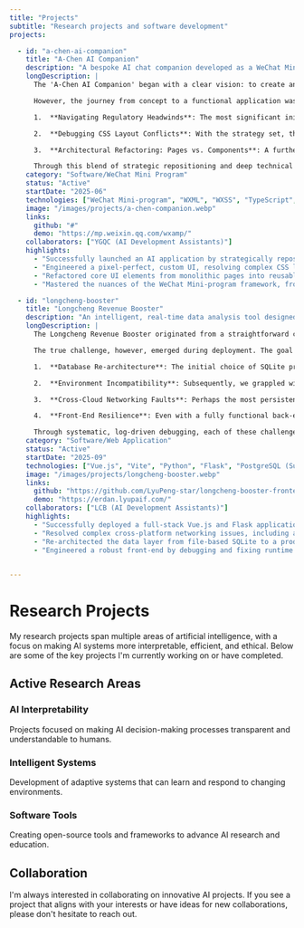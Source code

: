 ```yaml
---
title: "Projects"
subtitle: "Research projects and software development"
projects:

  - id: "a-chen-ai-companion"
    title: "A-Chen AI Companion"
    description: "A bespoke AI chat companion developed as a WeChat Mini-program, designed to navigate platform regulations whilst delivering a polished user experience."
    longDescription: |
      The 'A-Chen AI Companion' began with a clear vision: to create an intelligent, conversational AI partner within the ubiquitous WeChat ecosystem. The project was built natively using the WeChat Mini-program framework, leveraging TypeScript for robust code structure and integrating with a third-party AI model to power its conversational core.

      However, the journey from concept to a functional application was defined by overcoming challenges that were both regulatory and deeply technical. These hurdles demanded more than just coding; they required strategic adaptation and meticulous, component-level debugging.

      1.  **Navigating Regulatory Headwinds**: The most significant initial obstacle was non-technical. We discovered that platform policies strictly prohibit individual developers from publishing applications centred on AI-Generated Content (AIGC) due to national algorithm备案 (record-filing) requirements. This forced a crucial strategic pivot. Rather than abandoning the project, we meticulously rebranded 'A-Chen', shifting its positioning from a generic 'AI Chatbot' to a 'Virtual Companion'. This involved carefully curating its name, description, and in-app text to align with platform rules, a testament to adapting product strategy in response to a rigid regulatory landscape.

      2.  **Debugging CSS Layout Conflicts**: With the strategy set, the focus shifted to creating a polished user interface. A major technical challenge emerged in the implementation of a fully custom, dynamic navigation bar. The title element stubbornly refused to align vertically and, worse, its container would overlap with the content view beneath it. The root cause was eventually traced to a subtle but critical conflict in the WXSS stylesheet: a `@supports` rule, intended for iPhone safe-area compatibility, was using `!important` to enforce a fixed height, thereby overriding the dynamically calculated dimensions passed from the TypeScript logic. Removing this declaration restored the layout's integrity.

      3.  **Architectural Refactoring: Pages vs. Components**: A further challenge surfaced when building out the tab-based interface. Content for the 'About A-Chen' section simply would not render. The issue stemmed from a foundational misunderstanding of the Mini-program framework: we were attempting to embed a 'Page' within another page, when the correct architectural pattern was to use a reusable 'Component'. This led to a necessary refactoring process where the 'About' section was rebuilt as a self-contained component, which could then be correctly imported and rendered within the main tab view.

      Through this blend of strategic repositioning and deep technical problem-solving, the 'A-Chen AI Companion' was successfully brought to life. It stands not only as a functional piece of software but as a case study in navigating the intricate, real-world constraints of modern application development.
    category: "Software/WeChat Mini Program"
    status: "Active"
    startDate: "2025-06"
    technologies: ["WeChat Mini-program", "WXML", "WXSS", "TypeScript", "AI Integration"]
    image: "/images/projects/a-chen-companion.webp"
    links:
      github: "#"
      demo: "https://mp.weixin.qq.com/wxamp/"
    collaborators: ["YGQC (AI Development Assistants)"]
    highlights:
      - "Successfully launched an AI application by strategically repositioning its core function to comply with platform policies for individual developers."
      - "Engineered a pixel-perfect, custom UI, resolving complex CSS layout conflicts related to dynamic navigation bars and device compatibility."
      - "Refactored core UI elements from monolithic pages into reusable components, enabling a sophisticated tab-based navigation system."
      - "Mastered the nuances of the WeChat Mini-program framework, from component lifecycle management to navigating its specific security policies."

  - id: "longcheng-booster"
    title: "Longcheng Revenue Booster"
    description: "An intelligent, real-time data analysis tool designed to help private hire drivers in Taiyuan optimise their fare strategies and boost earnings."
    longDescription: |
      The Longcheng Revenue Booster originated from a straightforward concept: to provide data-driven decision support for private hire drivers by leveraging real-time data streams, such as flight and train arrivals, weather forecasts, and local events. The project began as a robust local prototype, built upon a lightweight and efficient Vue.js and Python Flask stack.

      The true challenge, however, emerged during deployment. The goal was to launch this full-stack application onto a production environment using an entirely free-tier cloud infrastructure, culminating in a publicly shareable URL. This journey was fraught with obstacles, requiring us to navigate a series of typical, yet particularly stubborn, challenges inherent in modern cloud-native application deployment:

      1.  **Database Re-architecture**: The initial choice of SQLite proved unviable due to the limitations of the free-tier cloud platform. This necessitated a complete re-architecture of the data layer, migrating from a file-based database to a robust, cloud-native PostgreSQL instance provided by Supabase.

      2.  **Environment Incompatibility**: Subsequently, we grappled with a cascade of cryptic, low-level compatibility errors, from missing `gunicorn` dependencies to binary incompatibilities between the Python runtime (Python 3.13) and the `psycopg2` database driver on the cloud host. This was resolved by specifying a more stable Python version and switching to a source-compiled driver.

      3.  **Cross-Cloud Networking Faults**: Perhaps the most persistent hurdle was a recurring 'Network is unreachable' error. This was eventually traced to an IPv6 routing incompatibility between the Render (application) and Supabase (database) cloud platforms, the resolution of which involved enforcing an IPv4-specific connection string.

      4.  **Front-End Resilience**: Even with a fully functional back-end, the front-end application was plagued by race conditions and runtime errors that prevented data rendering. This required a deep-dive into the Vue component lifecycle to implement defensive coding practices, such as using `nextTick`, to ensure robust asynchronous behaviour.

      Through systematic, log-driven debugging, each of these challenges was meticulously overcome. The result is a stable, scalable, and fully functional web application, proving that a professional-grade project can be brought to life on a modern, serverless-oriented stack.
    category: "Software/Web Application"
    status: "Active"
    startDate: "2025-09"
    technologies: ["Vue.js", "Vite", "Python", "Flask", "PostgreSQL (Supabase)", "Gunicorn", "Vercel", "Render"]
    image: "/images/projects/longcheng-booster.webp"
    links:
      github: "https://github.com/LyuPeng-star/longcheng-booster-frontend"
      demo: "https://erdan.lyupaif.com/"
    collaborators: ["LCB (AI Development Assistants)"]
    highlights:
      - "Successfully deployed a full-stack Vue.js and Flask application onto an entirely free-tier cloud infrastructure."
      - "Resolved complex cross-platform networking issues, including a persistent IPv6 routing fault between cloud providers."
      - "Re-architected the data layer from file-based SQLite to a production-ready, cloud-native PostgreSQL database."
      - "Engineered a robust front-end by debugging and fixing runtime crashes caused by data race conditions and rendering timing issues."

  
---
```


# Research Projects

My research projects span multiple areas of artificial intelligence, with a focus on making AI systems more interpretable, efficient, and ethical. Below are some of the key projects I'm currently working on or have completed.

## Active Research Areas

### AI Interpretability
Projects focused on making AI decision-making processes transparent and understandable to humans.

### Intelligent Systems
Development of adaptive systems that can learn and respond to changing environments.

### Software Tools
Creating open-source tools and frameworks to advance AI research and education.

## Collaboration

I'm always interested in collaborating on innovative AI projects. If you see a project that aligns with your interests or have ideas for new collaborations, please don't hesitate to reach out.
